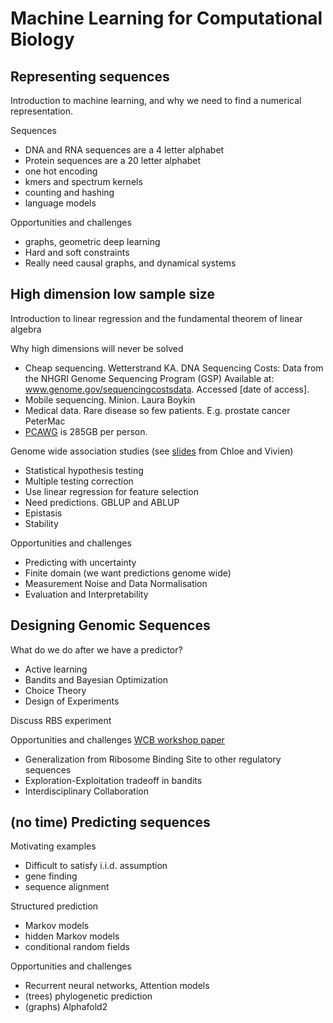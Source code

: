 # Machine Learning for Computational Biology

## Representing sequences

Introduction to machine learning, and why we need to find a numerical representation.

Sequences
- DNA and RNA sequences are a 4 letter alphabet
- Protein sequences are a 20 letter alphabet
- one hot encoding
- kmers and spectrum kernels
- counting and hashing
- language models

Opportunities and challenges
- graphs, geometric deep learning
- Hard and soft constraints
- Really need causal graphs, and dynamical systems

## High dimension low sample size

Introduction to linear regression and the fundamental theorem of linear algebra

Why high dimensions will never be solved
- Cheap sequencing.
  Wetterstrand KA.
    DNA Sequencing Costs: Data from the NHGRI Genome Sequencing Program (GSP)
    Available at: www.genome.gov/sequencingcostsdata. Accessed [date of access].
- Mobile sequencing. Minion. Laura Boykin
- Medical data. Rare disease so few patients. E.g. prostate cancer PeterMac
- [PCAWG](https://dcc.icgc.org/pcawg/#!) is 285GB per person.

Genome wide association studies (see [slides](https://raw.githubusercontent.com/goepp/ml-in-genomics-2021/master/slides/main.pdf) from Chloe and Vivien)
- Statistical hypothesis testing
- Multiple testing correction
- Use linear regression for feature selection
- Need predictions. GBLUP and ABLUP
- Epistasis
- Stability

Opportunities and challenges
- Predicting with uncertainty
- Finite domain (we want predictions genome wide)
- Measurement Noise and Data Normalisation
- Evaluation and Interpretability


## Designing Genomic Sequences

What do we do after we have a predictor?
- Active learning
- Bandits and Bayesian Optimization
- Choice Theory
- Design of Experiments

Discuss RBS experiment

Opportunities and challenges [WCB workshop paper](https://icml-compbio.github.io/2021/papers/WCBICML2021_paper_8.pdf)
- Generalization from Ribosome Binding Site to other regulatory sequences
- Exploration-Exploitation tradeoff in bandits
- Interdisciplinary Collaboration


## (no time) Predicting sequences

Motivating examples
- Difficult to satisfy i.i.d. assumption
- gene finding
- sequence alignment

Structured prediction
- Markov models
- hidden Markov models
- conditional random fields

Opportunities and challenges
- Recurrent neural networks, Attention models
- (trees) phylogenetic prediction
- (graphs) Alphafold2
